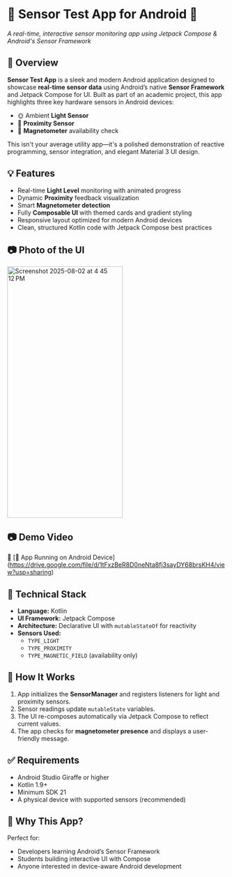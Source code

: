 # 🧪 Sensor Test App for Android 🚀  
_A real-time, interactive sensor monitoring app using Jetpack Compose & Android's Sensor Framework_

## 🌟 Overview

**Sensor Test App** is a sleek and modern Android application designed to showcase **real-time sensor data** using Android’s native **Sensor Framework** and Jetpack Compose for UI. Built as part of an academic project, this app highlights three key hardware sensors in Android devices:

- 🌞 Ambient **Light Sensor**
- 📶 **Proximity Sensor**
- 🧲 **Magnetometer** availability check

This isn't your average utility app—it's a polished demonstration of reactive programming, sensor integration, and elegant Material 3 UI design.

## 💡 Features

- Real-time **Light Level** monitoring with animated progress  
- Dynamic **Proximity** feedback visualization  
- Smart **Magnetometer detection**  
- Fully **Composable UI** with themed cards and gradient styling  
- Responsive layout optimized for modern Android devices  
- Clean, structured Kotlin code with Jetpack Compose best practices

## 📷 Photo of the UI
<img width="265" height="577" alt="Screenshot 2025-08-02 at 4 45 12 PM" src="https://github.com/user-attachments/assets/373fc82b-acc3-4cc4-94b9-20ce192ff4a4" />

## 📷 Demo Video

🎥 [📱 App Running on Android Device] (https://drive.google.com/file/d/1tFxzBeR8D0neNta8fj3sayDY68brsKH4/view?usp=sharing)

## 🧠 Technical Stack

- **Language:** Kotlin  
- **UI Framework:** Jetpack Compose  
- **Architecture:** Declarative UI with `mutableStateOf` for reactivity  
- **Sensors Used:**  
  - `TYPE_LIGHT`  
  - `TYPE_PROXIMITY`  
  - `TYPE_MAGNETIC_FIELD` (availability only)

## 🚀 How It Works

1. App initializes the **SensorManager** and registers listeners for light and proximity sensors.
2. Sensor readings update `mutableState` variables.
3. The UI re-composes automatically via Jetpack Compose to reflect current values.
4. The app checks for **magnetometer presence** and displays a user-friendly message.

## ✅ Requirements

- Android Studio Giraffe or higher  
- Kotlin 1.9+  
- Minimum SDK 21  
- A physical device with supported sensors (recommended)

## 📌 Why This App?

Perfect for:

- Developers learning Android’s Sensor Framework  
- Students building interactive UI with Compose  
- Anyone interested in device-aware Android development
